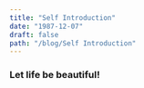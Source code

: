 ```yaml
---
title: "Self Introduction"
date: "1987-12-07"
draft: false
path: "/blog/Self Introduction"
---
```


### Let life be beautiful!
